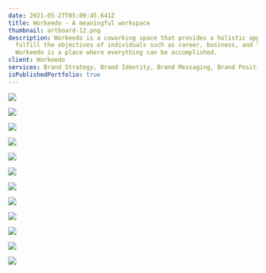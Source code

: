 ```yaml
---
date: 2021-05-27T05:09:45.641Z
title: Workeedo - A meaningful workspace
thumbnail: artboard-12.png
description: Workeedo is a coworking space that provides a holistic approach to
  fulfill the objectives of individuals such as career, business, and lifestyle.
  Workeedo is a place where everything can be accomplished.
client: Workeedo
services: Brand Strategy, Brand Identity, Brand Messaging, Brand Positioning
isPublishedPortfolio: true
---
```

![](artboard-4.png)

![](business-card.jpg)

![](artboard-1.png)

![](artboard-3.png)

![](artboard-6.png)

![](artboard-13.png)

![](artboard-5.png)

![](artboard-7.png)

![](artboard-8.png)

![](artboard-9.png)

![](artboard-10.png)

![](artboard-11.png)